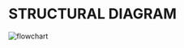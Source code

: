 # STRUCTURAL DIAGRAM #
![flowchart](https://user-images.githubusercontent.com/94536521/143066195-91fa04dc-a1ec-478e-b1cb-67ab4b1ede1d.jpg)
